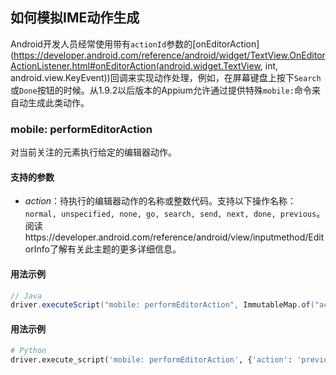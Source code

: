 ## 如何模拟IME动作生成

Android开发人员经常使用带有`actionId`参数的[onEditorAction](https://developer.android.com/reference/android/widget/TextView.OnEditorActionListener.html#onEditorAction(android.widget.TextView, int, android.view.KeyEvent))回调来实现动作处理，例如，在屏幕键盘上按下`Search`或`Done`按钮的时候。从1.9.2以后版本的Appium允许通过提供特殊`mobile:`命令来自动生成此类动作。

### mobile: performEditorAction

对当前关注的元素执行给定的编辑器动作。

#### 支持的参数

- *action*：待执行的编辑器动作的名称或整数代码。支持以下操作名称：`normal, unspecified, none, go, search, send, next, done, previous`。阅读https://developer.android.com/reference/android/view/inputmethod/EditorInfo了解有关此主题的更多详细信息。

#### 用法示例

```java
// Java
driver.executeScript("mobile: performEditorAction", ImmutableMap.of("action", "Go"));
```

#### 用法示例

```python
# Python
driver.execute_script('mobile: performEditorAction', {'action': 'previous'})
```
